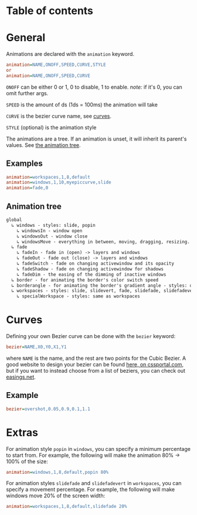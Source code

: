 # Table of contents

# General

Animations are declared with the `animation` keyword.

```ini
animation=NAME,ONOFF,SPEED,CURVE,STYLE
or
animation=NAME,ONOFF,SPEED,CURVE
```

`ONOFF` can be either 0 or 1, 0 to disable, 1 to enable. _note:_ if it's 0, you can omit further args.

`SPEED` is the amount of ds (1ds = 100ms) the animation will take

`CURVE` is the bezier curve name, see [curves](#curves).

`STYLE` (optional) is the animation style

The animations are a tree. If an animation is unset, it will inherit its
parent's values. See [the animation tree](#animation-tree).

## Examples

```ini
animation=workspaces,1,8,default
animation=windows,1,10,myepiccurve,slide
animation=fade,0
```

## Animation tree

```txt
global
  ↳ windows - styles: slide, popin
    ↳ windowsIn - window open
    ↳ windowsOut - window close
    ↳ windowsMove - everything in between, moving, dragging, resizing.
  ↳ fade
    ↳ fadeIn - fade in (open) -> layers and windows
    ↳ fadeOut - fade out (close) -> layers and windows
    ↳ fadeSwitch - fade on changing activewindow and its opacity
    ↳ fadeShadow - fade on changing activewindow for shadows
    ↳ fadeDim - the easing of the dimming of inactive windows
  ↳ border - for animating the border's color switch speed
  ↳ borderangle - for animating the border's gradient angle - styles: once (default), loop
  ↳ workspaces - styles: slide, slidevert, fade, slidefade, slidefadevert
    ↳ specialWorkspace - styles: same as workspaces
```

# Curves

Defining your own Bezier curve can be done with the `bezier` keyword:

```ini
bezier=NAME,X0,Y0,X1,Y1
```

where `NAME` is the name, and the rest are two points for the Cubic Bezier. A
good website to design your bezier can be found
[here, on cssportal.com](https://www.cssportal.com/css-cubic-bezier-generator/), but
if you want to instead choose from a list of beziers, you can check out [easings.net](https://easings.net).

## Example

```ini
bezier=overshot,0.05,0.9,0.1,1.1
```

# Extras

For animation style `popin` in `windows`, you can specify a minimum percentage
to start from. For example, the following will make the animation 80% -> 100% of the size:

```ini
animation=windows,1,8,default,popin 80%
```

For animation styles `slidefade` and `slidefadevert` in `workspaces`, you can specify a movement
percentage. For example, the following will make windows move 20% of the screen width:

```ini
animation=workspaces,1,8,default,slidefade 20%
```
